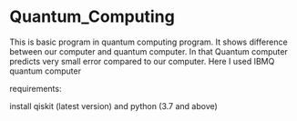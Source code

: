 # Quantum_Computing

This is basic program in quantum computing program.
It shows difference between our computer and quantum computer.
In that Quantum computer predicts very small error compared to our computer.
Here I used IBMQ quantum computer


requirements:

install qiskit (latest version) and python (3.7 and above)



